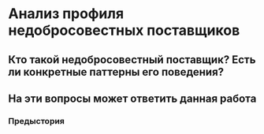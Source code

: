 # Анализ профиля недобросовестных поставщиков
## Кто такой недобросовестный поставщик? Есть ли конкретные паттерны его поведения? 
## На эти вопросы может ответить данная работа

### Предыстория

